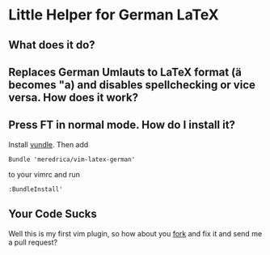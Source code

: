Little Helper for German LaTeX
==============================
What does it do?
----------------
Replaces German Umlauts to LaTeX format (ä becomes \"a) and disables spellchecking or vice versa.
How does it work?
----------------
Press FT in normal mode.
How do I install it?
--------------------
Install [vundle](http://github.com/gmarik/vundle). Then add

    Bundle 'meredrica/vim-latex-german'

to your vimrc and run

    :BundleInstall'

Your Code Sucks
---------------
Well this is my first vim plugin, so how about you [fork](https://github.com/meredrica/vim-latex-german/fork) and fix it and send me a pull request?
